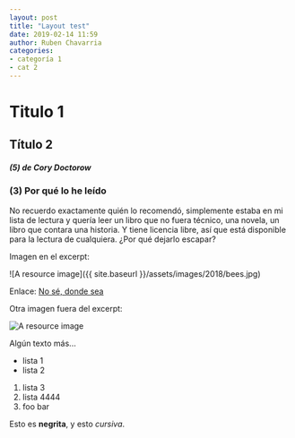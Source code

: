 ```yaml
---
layout: post
title: "Layout test"
date: 2019-02-14 11:59
author: Ruben Chavarria
categories: 
- categoría 1
- cat 2
---
```


# Titulo 1

## Título 2

##### (5) de Cory Doctorow

### (3) Por qué lo he leído

No recuerdo exactamente quién lo recomendó, simplemente estaba en mi lista de
lectura y quería leer un libro que no fuera técnico, una novela, un libro que
contara una historia. Y tiene licencia libre, así que está disponible para la
lectura de cualquiera. ¿Por qué dejarlo escapar?

Imagen en el excerpt:

![A resource image]({{ site.baseurl }}/assets/images/2018/bees.jpg)

Enlace: [No sé, donde sea](http://google.es)

<!-- more -->

Otra imagen fuera del excerpt:

![A resource image](/images/2018/bees.jpg)

Algún texto más...

- lista 1
- lista 2

1. lista 3
2. lista 4444
3. foo bar

Esto es **negrita**, y esto *cursiva*.
